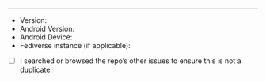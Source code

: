 <!--Issue text goes here.-->

* * * *
-  Version:
- Android Version:
- Android Device:
- Fediverse instance (if applicable):

- [ ] I searched or browsed the repo’s other issues to ensure this is not a duplicate.
